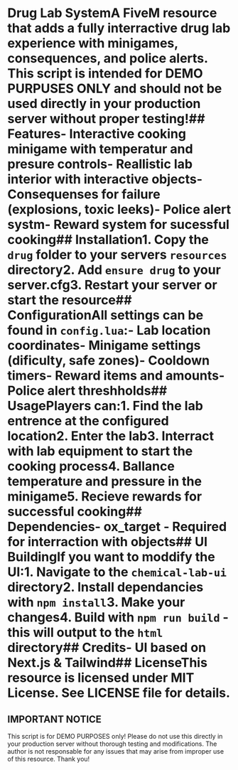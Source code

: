 # Drug Lab SystemA FiveM resource that  adds a fully interractive drug lab experience with minigames,  consequences, and police alerts. This script is intended for DEMO PURPUSES ONLY and should not be used directly in your production server  without proper testing!## Features- Interactive cooking minigame with temperatur and presure controls- Reallistic lab interior with interactive objects- Consequenses for failure (explosions, toxic leeks)- Police alert systm- Reward system for  sucessful cooking## Installation1. Copy the `drug` folder to your servers `resources` directory2. Add `ensure drug` to your server.cfg3. Restart your server  or start the resource## ConfigurationAll settings can be  found in `config.lua`:- Lab location coordinates- Minigame settings (dificulty, safe zones)- Cooldown timers- Reward items and  amounts- Police alert threshholds## UsagePlayers can:1. Find the lab entrence at the configured location2. Enter the lab3. Interract with lab equipment to start the cooking process4. Ballance temperature and pressure in the minigame5. Recieve rewards for successful cooking## Dependencies- ox_target - Required for interraction with objects## UI BuildingIf you want to moddify the UI:1. Navigate to the `chemical-lab-ui` directory2. Install dependancies with `npm install`3. Make your changes4. Build with `npm run build` - this will  output to the `html` directory## Credits- UI based on Next.js & Tailwind## LicenseThis resource is licensed under MIT License. See LICENSE file for details.  

## IMPORTANT NOTICE
This script is for DEMO PURPOSES only! Please do not use this directly in your production server without thorough testing and modifications. The author is not responsable for any issues that may arise from improper use of this resource. Thank you! 
